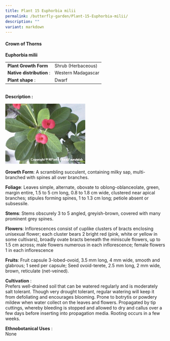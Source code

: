 ```yaml
---
title: Plant 15 Euphorbia milii
permalink: /butterfly-garden/Plant-15-Euphorbia-milii/
description: ""
variant: markdown
---
```

#### **Crown of Thorns**


**Euphorbia milii**  
  

|                        |                        |
|------------------------|------------------------|
|    **Plant Growth Form**   |     Shrub (Herbaceous) |
|  **Native distribution** : |     Western Madagascar |
|      **Plant shape** :     |     Dwarf              |
  
  
&nbsp;  
**Description :**  
  
<img style="width:50%;height:50%" src="/images/Butterfly%20Garden/B15.png">

**Growth Form**: A scrambling succulent, containing milky sap, multi-branched with spines all over branches.

**Foliage**: Leaves simple, alternate, obovate to oblong-oblanceolate, green, margin entire, 1.5 to 5 cm long, 0.8 to 1.8 cm wide, clustered near apical branches; stipules forming spines, 1 to 1.3 cm long; petiole absent or subsessile.

**Stems**: Stems obscurely 3 to 5 angled, greyish-brown, covered with many prominent grey spines.

**Flowers**: Inflorescences consist of cuplike clusters of bracts enclosing unisexual flower; each cluster bears 2 bright red (pink, white or yellow in some cultivars), broadly ovate bracts beneath the miniscule flowers, up to 1.5 cm across; male flowers numerous in each inflorescence; female flowers 1 in each inflorescence

**Fruits**: Fruit capsule 3-lobed-ovoid, 3.5 mm long, 4 mm wide, smooth and glabrous; 1 seed per capsule; Seed ovoid-terete, 2.5 mm long, 2 mm wide, brown, reticulate (net-veined).

  

**Cultivation**&nbsp;:  
Prefers well-drained soil that can be watered regularly and is moderately salt tolerant. Though very drought tolerant, regular watering will keep it from defoliating and encourages blooming. Prone to botrytis or powdery mildew when water collect on the leaves and flowers. Propagated by tip cuttings, whereby bleeding is stopped and allowed to dry and callus over a few days before inserting into propagation media. Rooting occurs in a few weeks.

**Ethnobotanical Uses**&nbsp;:  
None

  
